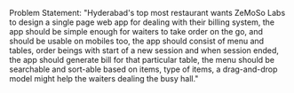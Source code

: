 Problem Statement:
"Hyderabad's top most restaurant wants ZeMoSo Labs to design a single page web app for dealing with their billing system, the app should be simple enough for waiters to take order on the go, and should be usable on mobiles too, the app should consist of menu and tables, order beings with start of a new session and when session ended, the app should generate bill for that particular table, the menu should be searchable and sort-able based on items, type of items, a drag-and-drop model might help the waiters dealing the busy hall."
